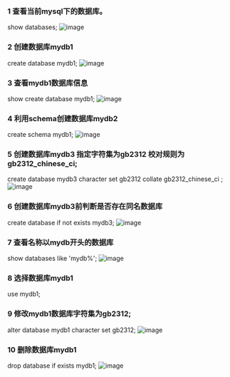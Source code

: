 ### 1 查看当前mysql下的数据库。

 show databases;
 ![image](https://raw.githubusercontent.com/wiki/AlexBruceLu/Linux/showdatabases.png)

### 2 创建数据库mydb1

 create database mydb1;
 ![image](https://raw.githubusercontent.com/wiki/AlexBruceLu/Linux/createdatabase.png)

### 3 查看mydb1数据库信息

 show create database mydb1; 
 ![image](https://raw.githubusercontent.com/wiki/AlexBruceLu/Linux/showmydb1.png)

### 4 利用schema创建数据库mydb2

 create schema mydb1;
 ![image](https://raw.githubusercontent.com/wiki/AlexBruceLu/Linux/schema.png)

### 5 创建数据库mydb3 指定字符集为gb2312  校对规则为 gb2312_chinese_ci;

 create database mydb3 character set gb2312 collate gb2312_chinese_ci ;
 ![image](https://raw.githubusercontent.com/wiki/AlexBruceLu/Linux/char.png)

### 6 创建数据库mydb3前判断是否存在同名数据库

 create database if not exists mydb3;
 ![image](https://raw.githubusercontent.com/wiki/AlexBruceLu/Linux/6.png)

### 7 查看名称以mydb开头的数据库

 show databases like 'mydb%';
 ![image](https://raw.githubusercontent.com/wiki/AlexBruceLu/Linux/7.png)

### 8 选择数据库mydb1

 use mydb1;

### 9 修改mydb1数据库字符集为gb2312;

 alter database mydb1 character set gb2312;
 ![image](https://raw.githubusercontent.com/wiki/AlexBruceLu/Linux/89.png)

### 10 删除数据库mydb1

 drop database if exists mydb1;
 ![image](https://raw.githubusercontent.com/wiki/AlexBruceLu/Linux/10.png)

